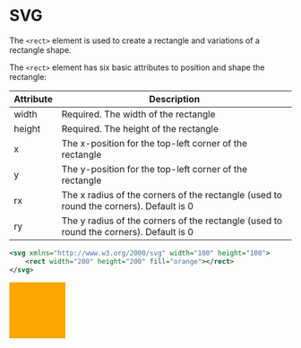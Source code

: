 # SVG <rect>

The `<rect>` element is used to create a rectangle and variations of a rectangle shape.

The `<rect>` element has six basic attributes to position and shape the rectangle:

| Attribute | Description |
| --- | --- |
| width|  Required. The width of the rectangle|
| height|  Required. The height of the rectangle|
| x|  The x-position for the top-left corner of the rectangle|
| y|  The y-position for the top-left corner of the rectangle|
| rx|  The x radius of the corners of the rectangle (used to round the corners). Default is 0 |
| ry|  The y radius of the corners of the rectangle (used to round the corners). Default is 0 |

```svg
<svg xmlns="http://www.w3.org/2000/svg" width="100" height="100">
    <rect width="200" height="200" fill="orange"></rect>
</svg>
```

<svg xmlns="http://www.w3.org/2000/svg" width="100" height="100">
    <rect width="200" height="200" fill="orange"></rect>
</svg>
